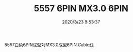 ﻿---
layout: post 
title: 5557 6PIN MX3.0  6PIN
tags: 5557
categories: wire-harness
overview: 
series: 
part_number: KR12/06
thumb_img: static/202003/279-thumb-20200323165455.jpg
small_img: static/202003/279-20200323165455.jpg
date: 2020/3/23 8:53:37
---


5557白色6PIN成型对MX3.0成型6PIN Cable线
